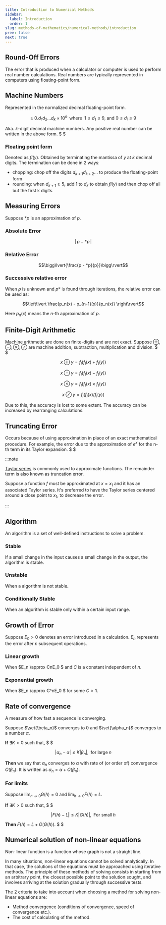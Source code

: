 ```yaml
---
title: Introduction to Numerical Methods
sidebar:
  label: Introduction
  order: 1
slug: methods-of-mathematics/numerical-methods/introduction
prev: false
next: true
---
```


## Round-Off Errors

The error that is produced when a calculator or computer is used to perform real
number calculations. Real numbers are typically represented in computers using floating-point form.

## Machine Numbers

Represented in the normalized decimal floating-point form.

```math
\pm\;0.d_{1}d_{2}\ldots d_{k}\times 10^{n}\;\;\text{where}\;\;1\leq d_{1}\leq 9,\ \text{and}\ 0 \leq d_{i}\leq 9
```

Aka. $k$-digit decimal machine numbers. Any positive real number can be written in the above form. $ $

### Floating point form

Denoted as $fl(y)$. Obtained by terminating the mantissa of $y$ at $k$ decimal digits. The termination can be done in 2 ways:
- chopping: chop off the digits $d_{k+1}d_{k+2} \dots$ to produce the
  floating-point form
- rounding: when $d_{k+1} ≥ 5$, add $1$ to $d_k$ to obtain $fl(y)$ and then chop
  off all but the first k digits.

## Measuring Errors

Suppose $*p$ is an approximation of $p$.

### Absolute Error

```math
\lvert\, p - *p\,\rvert
```

### Relative Error

```math
\bigg\lvert{\frac{p - *p}{p}}\bigg\rvert
```

### Successive relative error

When $p$ is unknown and $p*$ is found through iterations, the relative error can
be used as:

```math
\left\lvert \frac{p_n(x) - p_{n-1}(x)}{p_n(x)} \right\rvert
```

Here $p_n(x)$ means the $n$-th approximation of $p$.

## Finite-Digit Arithmetic

Machine arithmetic are done on finite-digits and are not exact. Suppose
$\oplus, \ominus, \otimes, \oslash$ are machine addition, subtraction,
multiplication and division. $ $

```math
x \oplus y = f_l(f_l(x) + f_l(y))
```

```math
x \ominus y = f_l(f_l(x) - f_l(y))
```

```math
x \otimes y = f_l(f_l(x) \times f_l(y))
```

```math
x \oslash y = f_l(f_l(x)/f_l(y))
```

Due to this, the accuracy is lost to some extent. The accuracy can be increased
by rearranging calculations.

## Truncating Error

Occurs because of using approximation in place of an exact mathematical
procedure. For example, the error due to the approximation of $e^x$ for the n-th
term in its Taylor expansion. $ $

:::note

[Taylor series](https://s1.sahithyan.dev/mathematics/real-analysis/taylor-theorem/)
is commonly used to approximate functions. The remainder term is also known as
truncation error.

Suppose a function $f$ must be approximated at $x=x_1$ and it has an associated
Taylor series. It's preferred to have the Taylor series centered around a close
point to $x_1$, to decrease the error.

:::

## Algorithm

An algorithm is a set of well-defined instructions to solve a problem.

### Stable

If a small change in the input causes a small change in the output, the
algorithm is stable.

### Unstable

When a algorithm is not stable.

### Conditionally Stable

When an algorithm is stable only within a certain input range.

## Growth of Error

Suppose $E_0 \gt 0$ denotes an error introduced in a calculation. $E_n$ represents the error after $n$ subsequent operations.

### Linear growth

When $E_n \approx CnE_0 $ and $C$ is a constant independent of $n$.

### Exponential growth

When $E_n \approx C^nE_0 $ for some $C \gt 1$.

## Rate of convergence

A measure of how fast a sequence is converging.

Suppose $\set{\beta_n}$ converges to $0$ and $\set{\alpha_n}$ converges to a
number $\alpha$.

**If** $\exists K \gt 0$ such that, $ $

```math
\lvert \alpha_n - \alpha \rvert \le K\lvert \beta_n \rvert,\;\;\text{for large}\;n
```

**Then** we say that ${\alpha_n}$ converges to $\alpha$ with rate of (or order
of) convergence $O(\beta_n)$. It is written as $\alpha_n = \alpha + O(\beta_n)$.

### For limits

Suppose $\lim_{h \to 0} G(h) = 0$ and $\lim_{h \to 0} F(h) = L$.

**If** $\exists K \gt 0$ such that, $ $

```math
\lvert F(h) - L \rvert \le K \lvert G(h) \rvert,\;\;\text{For small}\;h
```

**Then** $F(h) = L + O(G(h))$. $ $

## Numerical solution of non-linear equations

Non-linear function is a function whose graph is not a straight line.

In many situations, non-linear equations cannot be solved analytically. In that
case, the solutions of the equations must be approached using
iterative methods. The principle of these methods of solving consists in
starting from an arbitrary point, the closest possible point to the solution
sought, and involves arriving at the solution gradually through successive
tests.

The 2 criteria to take into account when choosing a method for solving
non-linear equations are:

- Method convergence (conditions of convergence, speed of convergence etc.).
- The cost of calculating of the method.
